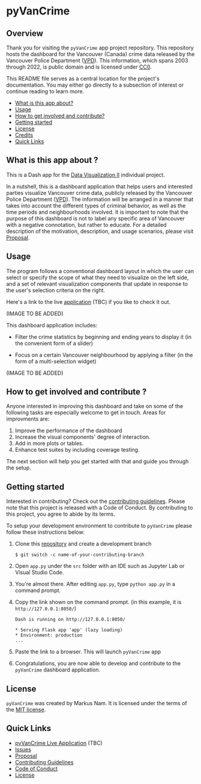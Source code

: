 # pyVanCrime

## Overview

Thank you for visiting the `pyVanCrime` app project repository. This repository hosts the dashboard for the Vancouver (Canada) crime data released by the Vancouver Police Department ([VPD](https://vpd.ca/)). This information, which spans 2003 through 2022, is public domain and is licensed under [CC0](https://creativecommons.org/publicdomain/zero/1.0/).

This README file serves as a central location for the project's documentation. You may either go directly to a subsection of interest or continue reading to learn more.

* [What is this app about?](#what-is-this-app-about)
* [Usage](#usage)
* [How to get involved and contribute?](#how-to-get-involved-and-contribute)
* [Getting started](#getting-started)
* [License](#license)
* [Credits](#credits)
* [Quick Links](#quick-links)

## What is this app about ?

This is a Dash app for the [Data Visualization II](https://ubc-mds.github.io/course-descriptions/DSCI_532_viz-2/) individual project.

In a nutshell, this is a dashboard application that helps users and interested parties visualize Vancouver crime data, publicly released by the Vancouver Police Department ([VPD](https://vpd.ca/)). The information will be arranged in a manner that takes into account the different types of criminal behavior, as well as the time periods and neighbourhoods involved. It is important to note that the purpose of this dashboard is not to label any specific area of Vancouver with a negative connotation, but rather to educate. For a detailed description of the motivation, description, and usage scenarios, please visit [Proposal](reports/proposal.md).

## Usage

The program follows a conventional dashboard layout in which the user can select or specify the scope of what they need to visualize on the left side, and a set of relevant visualization components that update in response to the user's selection criteria on the right.

Here's a link to the live [application]() (TBC) if you like to check it out.

<!-- ![](img/vancrime.gif) --> (IMAGE TO BE ADDED)

This dashboard application includes:

-   Filter the crime statistics by beginning and ending years to display it (in the convenient form of a slider)

-   Focus on a certain Vancouver neighbourhood by applying a filter (in the form of a multi-selection widget)

<!-- ![](img/paste-0939ED93.png){width="279"} --> (IMAGE TO BE ADDED)

## How to get involved and contribute ?

Anyone interested in improving this dashboard and take on some of the following tasks are especially welcome to get in touch. Areas for improvments are:

1.  Improve the performance of the dashboard
2.  Increase the visual components' degree of interaction.
3.  Add in more plots or tables.
4.  Enhance test suites by including coverage testing.

The next section will help you get started with that and guide you through the setup.

## Getting started

Interested in contributing? Check out the [contributing guidelines](CONTRIBUTING.md). Please note that this project is released with a Code of Conduct. By contributing to this project, you agree to abide by its terms.

To setup your development environment to contribute to `pyVanCrime` please follow these instructions below:

1.  Clone this [repository](https://github.com/markusnam/pyVanCrime) and create a development branch

    ``` console
    $ git switch -c name-of-your-contributing-branch
    ```

2.  Open `app.py` under the `src` folder with an IDE such as Jupyter Lab or Visual Studio Code.

3.  You're almost there. After editing `app.py`, type `python app.py` in a command prompt.

4.  Copy the link shown on the command prompt. (in this example, it is `http://127.0.0.1:8050/`)

    ``` console
    Dash is running on http://127.0.0.1:8050/

    * Serving Flask app 'app' (lazy loading)
    * Environment: production
    ...
    ```

5. Paste the link to a browser. This will launch `pyVanCrime` app

6.  Congratulations, you are now able to develop and contribute to the `pyVanCrime` dashboard application.

## License

`pyVanCrime` was created by Markus Nam. It is licensed under the terms of the [MIT license](LICENSE).


## Quick Links

-   [pyVanCrime Live Application]() (TBC)
-   [Issues](https://github.com/markusnam/pyVanCrime/issues)
-   [Proposal](reports/proposal.md)
-   [Contributing Guidelines](CONTRIBUTING.md)
-   [Code of Conduct](CODE_OF_CONDUCT.md)
-   [License](LICENSE)
